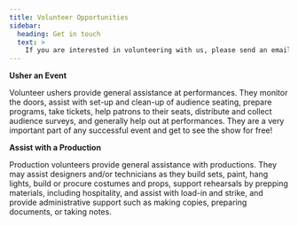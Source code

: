 ```yaml
---
title: Volunteer Opportunities
sidebar:
  heading: Get in touch
  text: >
    If you are interested in volunteering with us, please send an email detailing your interest and availability to [michelle@goldenthread.org](mailto:michelle@goldenthread.org)
---
```


**Usher an Event**

Volunteer ushers provide general assistance at performances. They monitor the doors, assist with set-up and clean-up of audience seating, prepare programs, take tickets, help patrons to their seats, distribute and collect audience surveys, and generally help out at performances. They are a very important part of any successful event and get to see the show for free!



**Assist with a Production**

Production volunteers provide general assistance with productions. They may assist designers and/or technicians as they build sets, paint, hang lights, build or procure costumes and props, support rehearsals by prepping materials, including hospitality, and assist with load-in and strike, and provide administrative support such as making copies, preparing documents, or taking notes.
